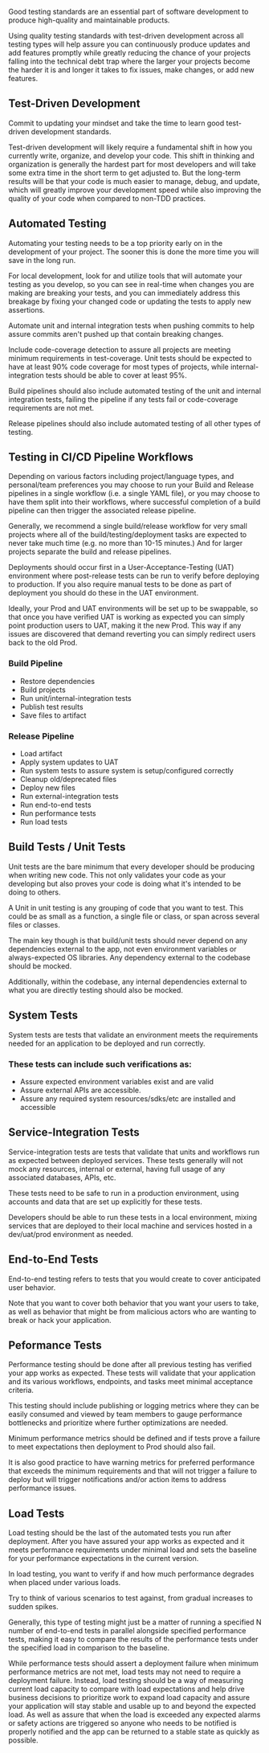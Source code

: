 <webui-data data-page-title="Test Strategies for Continuous Development" data-page-subtitle=""></webui-data>

<webui-quote theme="info">

Good testing standards are an essential part of software development to produce high-quality and maintainable products.

Using quality testing standards with test-driven development across all testing types will help assure you can continuously produce updates and add features promptly while greatly reducing the chance of your projects falling into the technical debt trap where the larger your projects become the harder it is and longer it takes to fix issues, make changes, or add new features.

</webui-quote>

## Test-Driven Development

<webui-sideimage src="https://cdn.myfi.ws/v/Vecteezy/the-scientist-conducts-laboratory-studies-and-studies-the2.svg">

Commit to updating your mindset and take the time to learn good test-driven development standards.

Test-driven development will likely require a fundamental shift in how you currently write, organize, and develop your code. This shift in thinking and organization is generally the hardest part for most developers and will take some extra time in the short term to get adjusted to. But the long-term results will be that your code is much easier to manage, debug, and update, which will greatly improve your development speed while also improving the quality of your code when compared to non-TDD practices.

</webui-sideimage>

## Automated Testing

<webui-sideimage reverse src="https://cdn.myfi.ws/v/Vecteezy/industrial-cybersecurity-illustration-exclusive-design.svg">

Automating your testing needs to be a top priority early on in the development of your project. The sooner this is done the more time you will save in the long run.

For local development, look for and utilize tools that will automate your testing as you develop, so you can see in real-time when changes you are making are breaking your tests, and you can immediately address this breakage by fixing your changed code or updating the tests to apply new assertions.

Automate unit and internal integration tests when pushing commits to help assure commits aren't pushed up that contain breaking changes.

Include code-coverage detection to assure all projects are meeting minimum requirements in test-coverage. Unit tests should be expected to have at least 90% code coverage for most types of projects, while internal-integration tests should be able to cover at least 95%.

Build pipelines should also include automated testing of the unit and internal integration tests, failing the pipeline if any tests fail or code-coverage requirements are not met.

Release pipelines should also include automated testing of all other types of testing.

</webui-sideimage>

## Testing in CI/CD Pipeline Workflows

<webui-sideimage src="https://cdn.myfi.ws/v/Vecteezy/project-tracking-task-completion-or-checklist-to-remind.svg">

Depending on various factors including project/language types, and personal/team preferences you may choose to run your Build and Release pipelines in a single workflow (i.e. a single YAML file), or you may choose to have them split into their workflows, where successful completion of a build pipeline can then trigger the associated release pipeline.

Generally, we recommend a single build/release workflow for very small projects where all of the build/testing/deployment tasks are expected to never take much time (e.g. no more than 10-15 minutes.) And for larger projects separate the build and release pipelines.

Deployments should occur first in a User-Acceptance-Testing (UAT) environment where post-release tests can be run to verify before deploying to production. If you also require manual tests to be done as part of deployment you should do these in the UAT environment.

Ideally, your Prod and UAT environments will be set up to be swappable, so that once you have verified UAT is working as expected you can simply point production users to UAT, making it the new Prod. This way if any issues are discovered that demand reverting you can simply redirect users back to the old Prod.

### Build Pipeline

- Restore dependencies
- Build projects
- Run unit/internal-integration tests
- Publish test results
- Save files to artifact

### Release Pipeline

- Load artifact
- Apply system updates to UAT
- Run system tests to assure system is setup/configured correctly
- Cleanup old/deprecated files
- Deploy new files
- Run external-integration tests
- Run end-to-end tests
- Run performance tests
- Run load tests

</webui-sideimage>

## Build Tests / Unit Tests

<webui-sideimage reverse src="https://cdn.myfi.ws/v/Vecteezy/people-connect-the-elements-of-the-pyramid-symbol-of.svg">

Unit tests are the bare minimum that every developer should be producing when writing new code. This not only validates your code as your developing but also proves your code is doing what it's intended to be doing to others.

A Unit in unit testing is any grouping of code that you want to test. This could be as small as a function, a single file or class, or span across several files or classes.

The main key though is that build/unit tests should never depend on any dependencies external to the app, not even environment variables or always-expected OS libraries. Any dependency external to the codebase should be mocked.

Additionally, within the codebase, any internal dependencies external to what you are directly testing should also be mocked.

</webui-sideimage>

## System Tests

<webui-sideimage src="https://cdn.myfi.ws/v/Vecteezy/online-big-data-courses-illustration-exclusive-design.svg">

System tests are tests that validate an environment meets the requirements needed for an application to be deployed and run correctly.


### These tests can include such verifications as:

- Assure expected environment variables exist and are valid
- Assure external APIs are accessible.
- Assure any required system resources/sdks/etc are installed and accessible

</webui-sideimage>

## Service-Integration Tests

<webui-sideimage reverse src="https://cdn.myfi.ws/v/Vecteezy/information-architecture-illustration-exclusive-design.svg">

Service-integration tests are tests that validate that units and workflows run as expected between deployed services. These tests generally will not mock any resources, internal or external, having full usage of any associated databases, APIs, etc.

These tests need to be safe to run in a production environment, using accounts and data that are set up explicitly for these tests.

Developers should be able to run these tests in a local environment, mixing services that are deployed to their local machine and services hosted in a dev/uat/prod environment as needed.

</webui-sideimage>

## End-to-End Tests

<webui-sideimage src="https://cdn.myfi.ws/v/Vecteezy/site-design-illustration-exclusive-design-inspiration.svg">

End-to-end testing refers to tests that you would create to cover anticipated user behavior.

Note that you want to cover both behavior that you want your users to take, as well as behavior that might be from malicious actors who are wanting to break or hack your application.

</webui-sideimage>

## Peformance Tests

<webui-sideimage reverse src="https://cdn.myfi.ws/v/Vecteezy/tiny-people-and-huge-sand-glass-flat-vector-illustration.svg">

Performance testing should be done after all previous testing has verified your app works as expected. These tests will validate that your application and its various workflows, endpoints, and tasks meet minimal acceptance criteria.

This testing should include publishing or logging metrics where they can be easily consumed and viewed by team members to gauge performance bottlenecks and prioritize where further optimizations are needed.

Minimum performance metrics should be defined and if tests prove a failure to meet expectations then deployment to Prod should also fail.

It is also good practice to have warning metrics for preferred performance that exceeds the minimum requirements and that will not trigger a failure to deploy but will trigger notifications and/or action items to address performance issues.

</webui-sideimage>

## Load Tests

<webui-sideimage src="https://cdn.myfi.ws/v/Vecteezy/benchmarking-idea-of-business-development-and-improvement.svg">

Load testing should be the last of the automated tests you run after deployment. After you have assured your app works as expected and it meets performance requirements under minimal load and sets the baseline for your performance expectations in the current version.

In load testing, you want to verify if and how much performance degrades when placed under various loads.

Try to think of various scenarios to test against, from gradual increases to sudden spikes.

Generally, this type of testing might just be a matter of running a specified N number of end-to-end tests in parallel alongside specified performance tests, making it easy to compare the results of the performance tests under the specified load in comparison to the baseline.

While performance tests should assert a deployment failure when minimum performance metrics are not met, load tests may not need to require a deployment failure. Instead, load testing should be a way of measuring current load capacity to compare with load expectations and help drive business decisions to prioritize work to expand load capacity and assure your application will stay stable and usable up to and beyond the expected load. As well as assure that when the load is exceeded any expected alarms or safety actions are triggered so anyone who needs to be notified is properly notified and the app can be returned to a stable state as quickly as possible.

</webui-sideimage>

<webui-next-page name="Interviews" href="/info/interviews"></webui-next-page>

